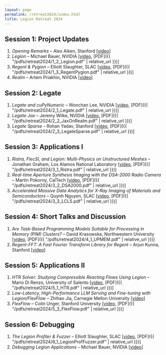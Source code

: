 ```yaml
---
layout: page
permalink: /retreat2024/index.html
title: Legion Retreat 2024
---
```


## Session 1: Project Updates

 1. *Opening Remarks* &ndash; Alex Aiken, Stanford \[[video](https://www.youtube.com/watch?v=WTHhhzuj_jg)]
 2. *Legion* &ndash; Michael Bauer, NVIDIA \[[video](https://www.youtube.com/watch?v=jQHrFdUxgS8), [PDF]({{ "/pdfs/retreat2024/1_2_Legion.pdf" | relative_url }})]
 3. *Regent &amp; Pygion* &ndash; Elliott Slaughter, SLAC \[[video](https://www.youtube.com/watch?v=xpMLNbgEsyo), [PDF]({{ "/pdfs/retreat2024/1_3_RegentPygion.pdf" | relative_url }})]
 4. *Realm* &ndash; Artem Priakhin, NVIDIA \[[video](https://www.youtube.com/watch?v=oGxNMBLbljk)]

## Session 2: Legate

 1. *Legate and cuPyNumeric* &ndash; Wonchan Lee, NVIDIA \[[video](https://www.youtube.com/watch?v=cyV42b2AdAI), [PDF]({{ "/pdfs/retreat2024/2_1_Legate.pdf" | relative_url }})]
 2. *Legate Jax* &ndash; Jeremy Wilke, NVIDIA \[[video](https://www.youtube.com/watch?v=NEfmt7LMxUw), [PDF]({{ "/pdfs/retreat2024/2_2_JaxOnRealm.pdf" | relative_url }})]
 3. *Legate Sparse* &ndash; Rohan Yadav, Stanford \[[video](https://www.youtube.com/watch?v=i9QajC2ze1U), [PDF]({{ "/pdfs/retreat2024/2_3_LegateSparse.pdf" | relative_url }})]

## Session 3: Applications I

 1. *Ristra, FlecSI, and Legion: Multi-Physics on Unstructured Meshes* &ndash; Jonathan Graham, Los Alamos National Laboratory \[[video](https://www.youtube.com/watch?v=BtCJ3iul0E4), [PDF]({{ "/pdfs/retreat2024/3_1_Ristra.pdf" | relative_url }})]
 2. *Real-time Aperture Synthesis Imaging with the DSA-2000 Radio Camera* &ndash; Martin Pokorny, CalTech \[[video](https://www.youtube.com/watch?v=g96a16Xtbfg), [PDF]({{ "/pdfs/retreat2024/3_2_DSA2000.pdf" | relative_url }})]
 3. *Accelerated Massive Data Analytics for X-Ray Imaging of Materials and Semiconductors* &ndash; Quynh Nguyen, SLAC \[[video](https://www.youtube.com/watch?v=S8D_1hGmyB8), [PDF]({{ "/pdfs/retreat2024/3_3_LCLS.pdf" | relative_url }})]

## Session 4: Short Talks and Discussion

 1. *Are Task-Based Programming Models Suitable for Processing in Memory (PIM) Clusters?* &ndash; David Krasowska, Northwestern University \[[video](https://www.youtube.com/watch?v=whldXPaB5F8), [PDF]({{ "/pdfs/retreat2024/4_1_UPMEM.pdf" | relative_url }})]
 2. *Regent-FFT: A Fast Fourier Transform Library for Regent* &ndash; Arjun Kunna, Stanford \[[video](https://www.youtube.com/watch?v=kU_7lIfs_QM)]

## Session 5: Applications II

 1. *HTR Solver: Studying Compressible Reacting Flows Using Legion* &ndash; Mario Di Renzo, University of Salento \[[video](https://www.youtube.com/watch?v=XQUgGUaorFw), [PDF]({{ "/pdfs/retreat2024/5_1_HTR.pdf" | relative_url }})]
 2. *Low-Latency, High-Performance LLM Serving and Fine-tuning with Legion/FlexFlow* &ndash; Zhihao Jia, Carnegie Mellon University \[[video](https://www.youtube.com/watch?v=oJz3vGFYg6I)]
 3. *FlexFlow* &ndash; Colin Unger, Stanford University \[[video](https://www.youtube.com/watch?v=MDC7mVcckSQ), [PDF]({{ "/pdfs/retreat2024/5_3_FlexFlow.pdf" | relative_url }})]

## Session 6: Debugging

 1. *The Legion Profiler &amp; Fuzzer* &ndash; Elliott Slaughter, SLAC \[[video](https://www.youtube.com/watch?v=pQCQgrQW9yw), [PDF]({{ "/pdfs/retreat2024/6_1_LegionProfFuzzer.pdf" | relative_url }})]
 2. *Debugging Legion Applications* &ndash; Michael Bauer, NVIDIA \[[video](https://www.youtube.com/watch?v=fc-4URf72W0)]
